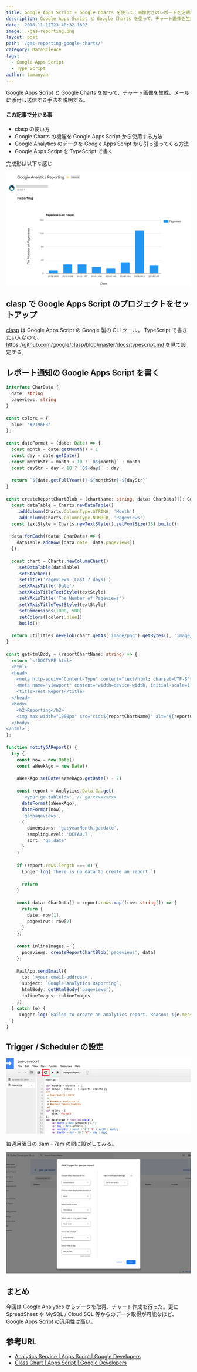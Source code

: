 ```yaml
---
title: Google Apps Script + Google Charts を使って、画像付きのレポートを定期的に送信する
description: Google Apps Script と Google Charts を使って、チャート画像を生成、メールに添付し送信する手法を説明する。
date: '2018-11-12T23:40:32.169Z'
image: ./gas-reporting.png
layout: post
path: '/gas-reporting-google-charts/'
category: DataScience
tags:
  - Google Apps Script
  - Type Script
author: tamanyan
---
```


Google Apps Script と Google Charts を使って、チャート画像を生成、メールに添付し送信する手法を説明する。

#### この記事で分かる事

- clasp の使い方
- Google Charts の機能を Google Apps Script から使用する方法
- Google Analytics のデータを Google Apps Script から引っ張ってくる方法
- Google Apps Script を TypeScript で書く

完成形は以下な感じ

<!--more-->

![Google Apps Script からのメール](./email-result.png)

## clasp で Google Apps Script のプロジェクトをセットアップ

[clasp](https://github.com/google/clasp) は Google Apps Script の Google 製の CLI ツール。
TypeScript で書きたい人なので、https://github.com/google/clasp/blob/master/docs/typescript.md を見て設定する。

## レポート通知の Google Apps Script を書く

```typescript
interface CharData {
  date: string
  pageviews: string
}

const colors = {
  blue: '#2196F3'
};

const dateFormat = (date: Date) => {
  const month = date.getMonth() + 1
  const day = date.getDate()
  const monthStr = month < 10 ? `0${month}` : month
  const dayStr = day < 10 ? `0${day}` : day

  return `${date.getFullYear()}-${monthStr}-${dayStr}`
}

const createReportChartBlob = (chartName: string, data: CharData[]): GoogleAppsScript.Base.Blob => {
  const dataTable = Charts.newDataTable()
    .addColumn(Charts.ColumnType.STRING, 'Month')
    .addColumn(Charts.ColumnType.NUMBER, 'Pageviews')
  const textStyle = Charts.newTextStyle().setFontSize(18).build();

  data.forEach((data: CharData) => {
    dataTable.addRow([data.date, data.pageviews])
  });

  const chart = Charts.newColumnChart()
    .setDataTable(dataTable)
    .setStacked()
    .setTitle('Pageviews (Last 7 days)')
    .setXAxisTitle('Date')
    .setXAxisTitleTextStyle(textStyle)
    .setYAxisTitle('The Number of Pageviews')
    .setYAxisTitleTextStyle(textStyle)
    .setDimensions(1000, 500)
    .setColors([colors.blue])
    .build();

  return Utilities.newBlob(chart.getAs('image/png').getBytes(), 'image/png', chartName)
}

const getHtmlBody = (reportChartName: string) => {
  return `<!DOCTYPE html>
  <html>
  <head>
    <meta http-equiv="Content-Type" content="text/html; charset=UTF-8">
    <meta name="viewport" content="width=device-width, initial-scale=1.0">
    <title>Test Report</title>
  </head>
  <body>
    <h2>Reporting</h2>
    <img max-width="1000px" src="cid:${reportChartName}" alt="${reportChartName}" />
  </body>
</html>`;
};

function notifyGAReport() {
  try {
    const now = new Date()
    const aWeekAgo = new Date()

    aWeekAgo.setDate(aWeekAgo.getDate() - 7)

    const report = Analytics.Data.Ga.get(
      '<your-ga-tableid>', // ga:xxxxxxxxx
      dateFormat(aWeekAgo),
      dateFormat(now),
      'ga:pageviews',
      {
        dimensions: 'ga:yearMonth,ga:date',
        samplingLevel: 'DEFAULT',
        sort: 'ga:date'
      }
    )

    if (report.rows.length === 0) {
      Logger.log(`There is no data to create an report.`)

      return
    }

    const data: CharData[] = report.rows.map((row: string[]) => {
      return {
        date: row[1],
        pageviews: row[2]
      }
    })

    const inlineImages = {
      pageviews: createReportChartBlob('pageviews', data)
    };

    MailApp.sendEmail({
      to: '<your-email-address>',
      subject: `Google Analytics Reporting`,
      htmlBody: getHtmlBody('pageviews'),
      inlineImages: inlineImages
    });
  } catch (e) {
     Logger.log(`Failed to create an analytics report. Reason: ${e.message}`)
  }
}
```

## Trigger / Scheduler の設定

![Trigger 設定ボタン](./trigger-button.png)

毎週月曜日の 6am - 7am の間に設定してみる。

![Trigger の設定](./trigger-configure.png)


## まとめ

今回は Google Analytics からデータを取得、チャート作成を行った。更に SpreadSheet や MySQL / Cloud SQL 等からのデータ取得が可能なほど、Google Apps Script の汎用性は高い。

## 参考URL

- [Analytics Service | Apps Script | Google Developers](https://developers.google.com/apps-script/advanced/analytics)
- [Class Chart | Apps Script | Google Developers](https://developers.google.com/apps-script/advanced/analytics)
